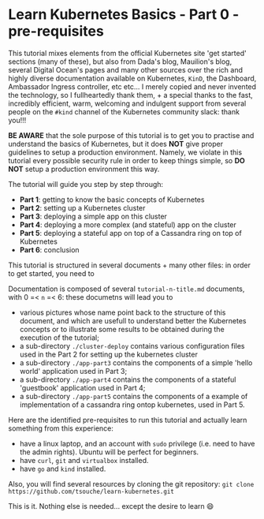 # Learn Kubernetes Basics - Part 0 - pre-requisites


This tutorial mixes elements from the official Kubernetes site 'get started' sections (many of these), but also from Dada's blog, Mauilion's blog, several Digital Ocean's pages and many other sources over the rich and highly diverse documentation available on Kubernetes, `KinD`, the Dashboard, Ambassador Ingress controller, etc etc... I merely copied and never invented the technology, so I fullheartedly thank them, + a special thanks to the fast, incredibly efficient, warm, welcoming and indulgent support from several people on the `#kind` channel of the Kubernetes community slack: thank you!!!


**BE AWARE** that the sole purpose of this tutorial is to get you to practise and understand the basics of Kubernetes, but it does **NOT** give proper guidelines to setup a production environment. Namely, we violate in this tutorial every possible security rule in order to keep things simple, so **DO NOT** setup a production environment this way.


The tutorial will guide you step by step through:

* **Part 1**: getting to know the basic concepts of Kubernetes
* **Part 2**: setting up a Kubernetes cluster
* **Part 3**: deploying a simple app on this cluster
* **Part 4**: deploying a more complex (and stateful) app on the cluster
* **Part 5**: deploying a stateful app on top of a Cassandra ring on top of Kubernetes
* **Part 6**: conclusion

This tutorial is structured in several documents + many other files: in order to get started, you need to

Documentation is composed of several `tutorial-n-title.md` documents, with 0 =< `n` =< 6: these documetns will lead you to
* various pictures whose name point back to the structure of this document, and which are usefull to understand better the Kubernetes concepts or to illustrate some results to be obtained during the execution of the tutorial;
* a sub-directory `./cluster-deploy` contains various configuration files used in the Part 2 for setting up the kubernetes cluster
* a sub-directory `./app-part3` contains the components of a simple 'hello world' application used in Part 3;
* a sub-directory `./app-part4` contains the components of a stateful 'guestbook' application used in Part 4;
* a sub-directory `./app-part5` contains the components of a example of implementation of a cassandra ring ontop kubernetes, used in Part 5.

Here are the identified pre-requisites to run this tutorial and actually learn something from this experience:

* have a linux laptop, and an account with `sudo` privilege (i.e. need to have the admin rights). Ubuntu will be perfect for beginners.
* have `curl`, `git` and `virtualbox` installed.
* have `go` and `kind` installed.

Also, you will find several resources by cloning the git repository:
`git clone https://github.com/tsouche/learn-kubernetes.git`


This is it. Nothing else is needed... except the desire to learn :smile:
